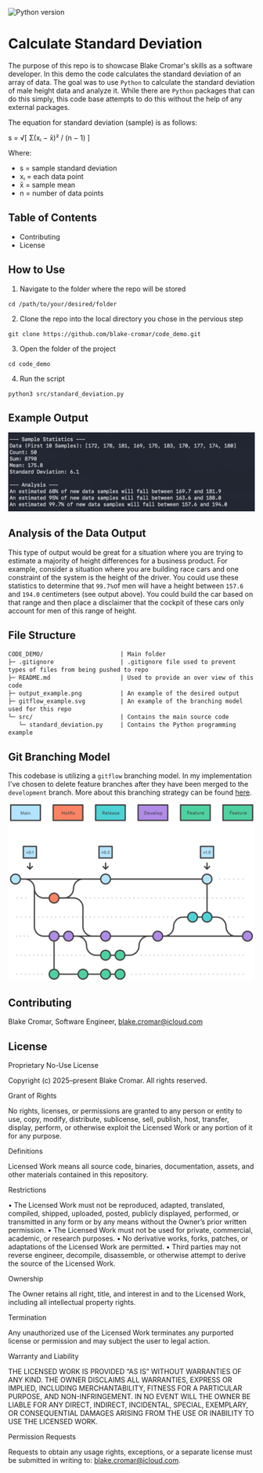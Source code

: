 ![Python version](https://img.shields.io/badge/python-3.9.6-blue)

# Calculate Standard Deviation
The purpose of this repo is to showcase Blake Cromar's skills as a software developer. In this demo the code calculates the standard deviation of an array of data. The goal was to use `Python` to calculate the standard deviation of male height data and analyze it. While there are `Python` packages that can do this simply, this code base attempts to do this without the help of any external packages.

The equation for standard deviation (sample) is as follows:

s = √[ Σ(xᵢ − x̄)² / (n − 1) ]

Where:
- s = sample standard deviation
- xᵢ = each data point
- x̄ = sample mean
- n = number of data points

## Table of Contents
- Contributing
- License

## How to Use

1. Navigate to the folder where the repo will be stored
```
cd /path/to/your/desired/folder
```

2. Clone the repo into the local directory you chose in the pervious step

```
git clone https://github.com/blake-cromar/code_demo.git
```

3. Open the folder of the project

```
cd code_demo
```

4. Run the script
```
python3 src/standard_deviation.py 
```

## Example Output

![alt text](output_example.png)

## Analysis of the Data Output
This type of output would be great for a situation where you are trying to estimate a majority of height differences for a business product. For example, consider a situation where you are building race cars and one constraint of the system is the height of the driver. You could use these statistics to determine that `99.7%`of men will have a height between `157.6` and `194.0` centimeters (see output above). You could build the car based on that range and then place a disclaimer that the cockpit of these cars only account for men of this range of height. 

## File Structure
```
CODE_DEMO/                      | Main folder
├─ .gitignore                   | .gitignore file used to prevent types of files from being pushed to repo
├─ README.md                    | Used to provide an over view of this code
├─ output_example.png           | An example of the desired output
├─ gitflow_example.svg          | An example of the branching model used for this repo
└─ src/                         | Contains the main source code
   └─ standard_deviation.py     | Contains the Python programming example
```

## Git Branching Model
This codebase is utilizing a `gitflow` branching model. In my implementation I've chosen to delete feature branches after they have been merged to the `development` branch. More about this branching strategy can be found [here](https://www.atlassian.com/git/tutorials/comparing-workflows/gitflow-workflow).

![alt text](gitflow_example.svg)


## Contributing
Blake Cromar, Software Engineer, blake.cromar@icloud.com

## License

Proprietary No-Use License

Copyright (c) 2025–present Blake Cromar. All rights reserved.

Grant of Rights

No rights, licenses, or permissions are granted to any person or entity to use, copy, modify, distribute, sublicense, sell, publish, host, transfer, display, perform, or otherwise exploit the Licensed Work or any portion of it for any purpose.

Definitions

Licensed Work means all source code, binaries, documentation, assets, and other materials contained in this repository.

Restrictions

•  The Licensed Work must not be reproduced, adapted, translated, compiled, shipped, uploaded, posted, publicly displayed, performed, or transmitted in any form or by any means without the Owner’s prior written permission.
•  The Licensed Work must not be used for private, commercial, academic, or research purposes.
•  No derivative works, forks, patches, or adaptations of the Licensed Work are permitted.
•  Third parties may not reverse engineer, decompile, disassemble, or otherwise attempt to derive the source of the Licensed Work.

Ownership

The Owner retains all right, title, and interest in and to the Licensed Work, including all intellectual property rights.

Termination

Any unauthorized use of the Licensed Work terminates any purported license or permission and may subject the user to legal action.

Warranty and Liability

THE LICENSED WORK IS PROVIDED “AS IS” WITHOUT WARRANTIES OF ANY KIND. THE OWNER DISCLAIMS ALL WARRANTIES, EXPRESS OR IMPLIED, INCLUDING MERCHANTABILITY, FITNESS FOR A PARTICULAR PURPOSE, AND NON-INFRINGEMENT.
IN NO EVENT WILL THE OWNER BE LIABLE FOR ANY DIRECT, INDIRECT, INCIDENTAL, SPECIAL, EXEMPLARY, OR CONSEQUENTIAL DAMAGES ARISING FROM THE USE OR INABILITY TO USE THE LICENSED WORK.

Permission Requests

Requests to obtain any usage rights, exceptions, or a separate license must be submitted in writing to: blake.cromar@icloud.com.
